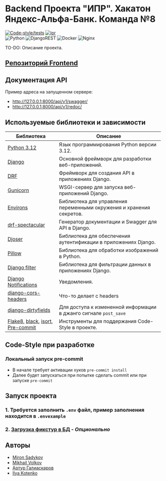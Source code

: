 # Backend Проекта "ИПР". Хакатон Яндекс-Альфа-Банк. Команда №8

[![Code-style/tests](https://github.com/Reagent992/ipr-hackathon-yandex-alfa/actions/workflows/code-style_and_tests.yml/badge.svg)](https://github.com/Reagent992/ipr-hackathon-yandex-alfa/actions/workflows/code-style_and_tests.yml)
[![ipr](https://github.com/Reagent992/ipr-hackathon-yandex-alfa/actions/workflows/deploy.yml/badge.svg)](https://github.com/Reagent992/ipr-hackathon-yandex-alfa/actions/workflows/deploy.yml)\
![Python](https://img.shields.io/badge/python-3670A0?style=for-the-badge&logo=python&logoColor=ffdd54)
![DjangoREST](https://img.shields.io/badge/DJANGO-REST-ff1709?style=for-the-badge&logo=django&logoColor=white&color=ff1709&labelColor=gray)
![Docker](https://img.shields.io/badge/docker-%230db7ed.svg?style=for-the-badge&logo=docker&logoColor=white)
![Nginx](https://img.shields.io/badge/nginx-%23009639.svg?style=for-the-badge&logo=nginx&logoColor=white)

TO-DO: Описание проекта.

## [Репозиторий Frontend](https://github.com/NataliyaNikulshina/ipr-hackathon-yandex-alfa)

## Документация API

Пример адреса на запущенном сервере:

- <http://127.0.0.1:8000/api/v1/swagger/>
- <http://127.0.0.1:8000/api/v1/redoc/>

## Используемые библиотеки и зависимости

| Библиотека | Описание |
|-|-|
| [Python 3.12](https://www.python.org/) | Язык программирования Python версии 3.12.|
| [Django](https://pypi.org/project/Django/)| Основной фреймворк для разработки веб-приложений. |
| [DRF](https://pypi.org/project/djangorestframework/)| Фреймворк для создания API в приложениях Django.|
| [Gunicorn](https://pypi.org/project/gunicorn/)| WSGI-сервер для запуска веб-приложений Django. |
| [Environs](https://pypi.org/project/environs/) | Библиотека для управления переменными окружения и хранения секретов. |
| [drf-spectacular](https://drf-spectacular.readthedocs.io/en/latest/index.html) | Генератор документации и Swagger для API в Django. |
| [Djoser](https://pypi.org/project/djoser/) | Библиотека для обеспечения аутентификации в приложениях Django. |
| [Pillow](https://pypi.org/project/pillow/) | Библиотека для обработки изображений в Python. |
| [Django filter](https://pypi.org/project/django-filter/) | Библиотека для фильтрации данных в приложениях Django. |
| [Django Notifications](https://github.com/django-notifications/django-notifications) | Уведомления. |
| [django-cors-headers](https://pypi.org/project/django-cors-headers/) | Что-то делает с headers |
| [django-dirtyfields](https://django-dirtyfields.readthedocs.io/en/stable/quickstart.html) | Для доступа к измененной информации в джанго сигнале `post_save` |
| [Flake8](https://pypi.org/project/flake8/), [black](https://pypi.org/project/black/), [isort](https://pypi.org/project/isort/), [Pre-commit](https://pypi.org/project/pre-commit/) | Инструменты для поддержания Code-Style в проекте. |

## Code-Style при разработке

### Локальный запуск pre-commit

- В начале требует активации хуков `pre-commit install`
- Далее будет запускаться при попытке сделать commit или при запуске `pre-commit`

## Запуск проекта

### 1. Требуется заполнить `.env` файл, пример заполнения находится в `.envexample`

### 2. [Загрузка фикстур в БД](docs/authorization.md) - _Опционально_

## Авторы

- [Miron Sadykov](https://github.com/Reagent992)
- [Mikhail Volkov](https://github.com/greenpandorik)
- [Артур Галиаскаров](https://github.com/Arti1946)
- [Ilya Kotenko](https://github.com/IlyaKotenko)
